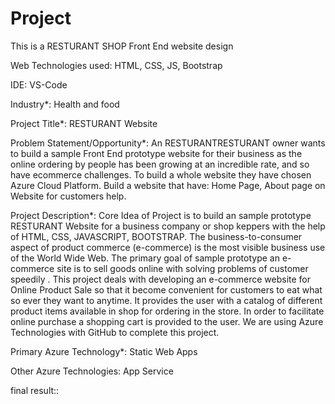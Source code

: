 # Project
This is a RESTURANT SHOP Front End website design

Web Technologies used: HTML, CSS, JS, Bootstrap

IDE: VS-Code

Industry*: Health and food

Project Title*: RESTURANT Website

Problem Statement/Opportunity*: 
An RESTURANTRESTURANT owner wants to build a sample Front End prototype website for their business as the online ordering by people has been growing at an incredible rate, and so have ecommerce challenges. To build a whole website they have chosen Azure Cloud Platform. Build a website that have: Home Page, About page on Website for customers help.

Project Description*: 
Core Idea of Project is to build an sample prototype RESTURANT Website for a business company or shop keppers with the help of HTML, CSS, JAVASCRIPT, BOOTSTRAP. The business-to-consumer aspect of product commerce (e-commerce) is the most visible business use of the World Wide Web. The primary goal of sample prototype an e-commerce site is to sell goods online with solving problems of customer speedily . This project deals with developing an e-commerce website for Online Product Sale so that it become convenient for customers to eat what so ever they want to anytime. It provides the user with a catalog of different product items available in shop for ordering in the store. In order to facilitate online purchase a shopping cart is provided to the user. We are using Azure Technologies with GitHub to complete this project.

Primary Azure Technology*: Static Web Apps

Other Azure Technologies: App Service

final result::

